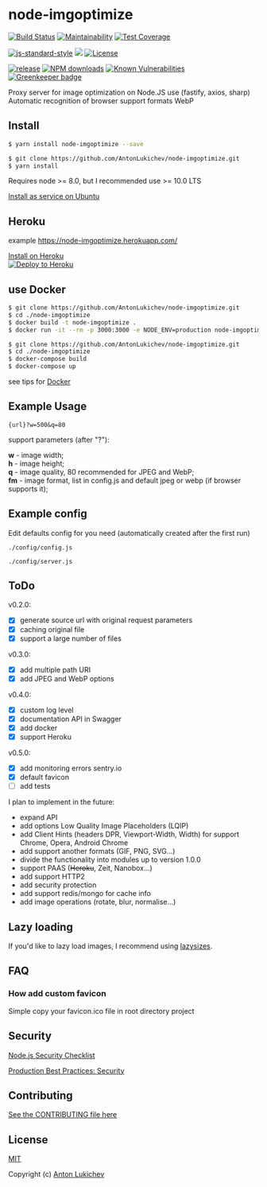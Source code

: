 # node-imgoptimize
[![Build Status](https://img.shields.io/travis/AntonLukichev/node-imgoptimize/master.svg?style=flat-square)](https://travis-ci.org/AntonLukichev/node-imgoptimize)
[![Maintainability](https://api.codeclimate.com/v1/badges/96d7439c49523ea13e1e/maintainability)](https://codeclimate.com/github/AntonLukichev/node-imgoptimize/maintainability)
[![Test Coverage](https://api.codeclimate.com/v1/badges/96d7439c49523ea13e1e/test_coverage)](https://codeclimate.com/github/AntonLukichev/node-imgoptimize/test_coverage)

[![js-standard-style](https://img.shields.io/badge/code%20style-standard-brightgreen.svg?style=flat-square)](http://standardjs.com/)
![](https://img.shields.io/node/v/node-imgoptimize/latest.svg?style=flat-square)
[![License](https://img.shields.io/npm/l/fastify.svg?style=flat-square)](LICENSE)

[![release](https://img.shields.io/github/release/AntonLukichev/node-imgoptimize.svg?style=flat-square)](https://github.com/AntonLukichev/node-imgoptimize/releases)
[![NPM downloads](https://img.shields.io/npm/dm/node-imgoptimize.svg?style=flat)](https://www.npmjs.com/package/node-imgoptimize)
[![Known Vulnerabilities](https://snyk.io/test/github/AntonLukichev/node-imgoptimize/badge.svg?targetFile=package.json&style=flat-square)](https://snyk.io/test/github/AntonLukichev/node-imgoptimize?targetFile=package.json)
[![Greenkeeper badge](https://badges.greenkeeper.io/AntonLukichev/node-imgoptimize.svg?style=flat-square)](https://greenkeeper.io/)

Proxy server for image optimization on Node.JS use (fastify, axios, sharp)
Automatic recognition of browser support formats WebP

## Install
```bash
$ yarn install node-imgoptimize --save
```
```bash
$ git clone https://github.com/AntonLukichev/node-imgoptimize.git
$ yarn install
```
Requires node >= 8.0, but I recommended use >= 10.0 LTS

[Install as service on Ubuntu](docs/install_ubuntu.md)<br>

## Heroku
example https://node-imgoptimize.herokuapp.com/

[Install on Heroku](docs/install_heroku.md)<br>
[![Deploy to Heroku](https://www.herokucdn.com/deploy/button.svg)](https://heroku.com/deploy?template=https://github.com/AntonLukichev/node-imgoptimize)

## use Docker

```bash
$ git clone https://github.com/AntonLukichev/node-imgoptimize.git
$ cd ./node-imgoptimize
$ docker build -t node-imgoptimize .
$ docker run -it --rm -p 3000:3000 -e NODE_ENV=production node-imgoptimize
```

```bash
$ git clone https://github.com/AntonLukichev/node-imgoptimize.git
$ cd ./node-imgoptimize
$ docker-compose build
$ docker-compose up
```

see tips for [Docker](docs/docker.md)

## Example Usage

```
{url}?w=500&q=80
```
support parameters (after "?"):

**w** - image width;<br>
**h** - image height;<br>
**q** - image quality, 80 recommended for JPEG and WebP;<br>
**fm** - image format, list in config.js and default jpeg or webp (if browser supports it);<br>

## Example config
Edit defaults config for you need (automatically created after the first run)
```
./config/config.js

./config/server.js

```

## ToDo

v0.2.0:

- [x] generate source url with original request parameters
- [x] caching original file
- [x] support a large number of files

v0.3.0:
- [x] add multiple path URI
- [x] add JPEG and WebP options

v0.4.0:
- [x] custom log level
- [x] documentation API in Swagger
- [x] add docker
- [x] support Heroku

v0.5.0:
- [x] add monitoring errors sentry.io
- [x] default favicon
- [ ] add tests

I plan to implement in the future:
* expand API
* add options Low Quality Image Placeholders (LQIP)
* add Client Hints (headers DPR, Viewport-Width, Width) for support Chrome, Opera, Android Chrome
* add support another formats (GIF, PNG, SVG...)
* divide the functionality into modules up to version 1.0.0
* support PAAS (~~Heroku~~, Zeit, Nanobox...)
* add support HTTP2
* add security protection
* add support redis/mongo for cache info
* add image operations (rotate, blur, normalise...)

## Lazy loading

If you'd like to lazy load images, I recommend using [lazysizes](https://github.com/aFarkas/lazysizes).

## FAQ

### How add custom favicon

Simple copy your favicon.ico file in root directory project

## Security

[Node.js Security Checklist](https://blog.risingstack.com/node-js-security-checklist/)

[Production Best Practices: Security](https://expressjs.com/en/advanced/best-practice-security.html)

## Contributing

[See the CONTRIBUTING file here](CONTRIBUTING.md)

## License

[MIT](LICENSE) 

Copyright (c) [Anton Lukichev](https://github.com/AntonLukichev)
